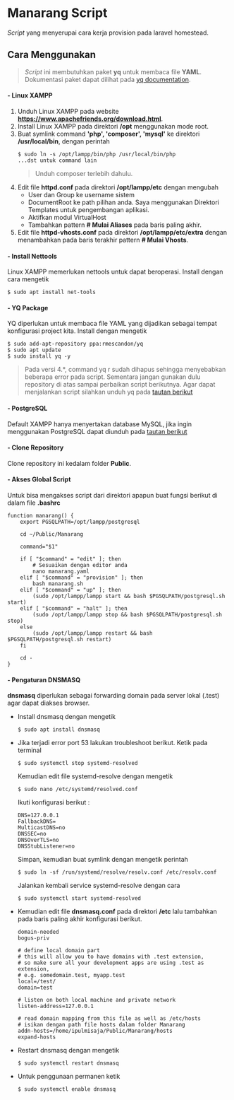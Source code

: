 # Manarang Script
*Script* yang menyerupai cara kerja provision pada laravel homestead.

## Cara Menggunakan
> *Script* ini membutuhkan paket **yq** untuk membaca file **YAML**. Dokumentasi paket dapat dilihat pada [yq documentation](https://mikefarah.gitbook.io/yq).


#### - Linux XAMPP
1. Unduh Linux XAMPP pada website **https://www.apachefriends.org/download.html**.
2. Install Linux XAMPP pada direktori **/opt** menggunakan mode root.
3. Buat symlink command **'php', 'composer', 'mysql'** ke direktori **/usr/local/bin**, dengan perintah
   ```
   $ sudo ln -s /opt/lampp/bin/php /usr/local/bin/php
   ...dst untuk command lain
   ```
   > Unduh composer terlebih dahulu.
4. Edit file **httpd.conf** pada direktori **/opt/lampp/etc** dengan mengubah
   - User dan Group ke username sistem
   - DocumentRoot ke path pilihan anda. Saya menggunakan Direktori Templates untuk pengembangan aplikasi.
   - Aktifkan modul VirtualHost
   - Tambahkan pattern **# Mulai Aliases** pada baris paling akhir.
5. Edit file **httpd-vhosts.conf** pada direktori **/opt/lampp/etc/extra** dengan menambahkan pada baris terakhir pattern **# Mulai Vhosts**.

#### - Install Nettools
Linux XAMPP memerlukan nettools untuk dapat beroperasi. Install dengan cara mengetik
```
$ sudo apt install net-tools
```

#### - YQ Package
YQ diperlukan untuk membaca file YAML yang dijadikan sebagai tempat konfigurasi project kita. Install dengan mengetik

```
$ sudo add-apt-repository ppa:rmescandon/yq
$ sudo apt update
$ sudo install yq -y
```

> Pada versi 4.*, command yq r sudah dihapus sehingga menyebabkan beberapa error pada script. Sementara jangan gunakan dulu repository di atas sampai perbaikan script berikutnya. Agar dapat menjalankan script silahkan unduh yq pada [tautan berikut](https://mega.nz/file/298G3KYC#rY1EtwPfaUzwetf7puYNPzwRtwtGWIQd6is-Tcp8Mfk)  

#### - PostgreSQL
Default XAMPP hanya menyertakan database MySQL, jika ingin menggunakan PostgreSQL dapat diunduh pada [tautan berikut](https://mega.nz/file/jxkwxBRJ#Th2Pkvesoq1czvFwrcHbJBdAbbpMS2xc7TwRH16rXDE)

#### - Clone Repository
Clone repository ini kedalam folder **Public**.

#### - Akses Global Script
Untuk bisa mengakses script dari direktori apapun buat fungsi berikut di dalam file **.bashrc**

```
function manarang() {
    export PGSQLPATH=/opt/lampp/postgresql

    cd ~/Public/Manarang

    command="$1"

    if [ "$command" = "edit" ]; then
        # Sesuaikan dengan editor anda
        nano manarang.yaml
    elif [ "$command" = "provision" ]; then
        bash manarang.sh
    elif [ "$command" = "up" ]; then
        (sudo /opt/lampp/lampp start && bash $PGSQLPATH/postgresql.sh start)
    elif [ "$command" = "halt" ]; then
        (sudo /opt/lampp/lampp stop && bash $PGSQLPATH/postgresql.sh stop)
    else
        (sudo /opt/lampp/lampp restart && bash $PGSQLPATH/postgresql.sh restart)
    fi

    cd -
}
```

#### - Pengaturan DNSMASQ
**dnsmasq** diperlukan sebagai forwarding domain pada server lokal (.test) agar dapat diakses browser.
- Install dnsmasq dengan mengetik
  ```
  $ sudo apt install dnsmasq
  ```
- Jika terjadi error port 53 lakukan troubleshoot berikut.
  Ketik pada terminal
  ```
  $ sudo systemctl stop systemd-resolved
  ```
  
  Kemudian edit file systemd-resolve dengan mengetik
  ```
  $ sudo nano /etc/systemd/resolved.conf
  ```
  Ikuti konfigurasi berikut :
  ```
  DNS=127.0.0.1
  FallbackDNS=
  MulticastDNS=no
  DNSSEC=no
  DNSOverTLS=no
  DNSStubListener=no
  ```
  Simpan, kemudian buat symlink dengan mengetik perintah
  ```
  $ sudo ln -sf /run/systemd/resolve/resolv.conf /etc/resolv.conf
  ```
  Jalankan kembali service systemd-resolve dengan cara
  ```
  $ sudo systemctl start systemd-resolved
  ```
- Kemudian edit file **dnsmasq.conf** pada direktori **/etc** lalu tambahkan pada baris paling akhir konfigurasi berikut.

  ```
  domain-needed
  bogus-priv

  # define local domain part
  # this will allow you to have domains with .test extension,
  # so make sure all your development apps are using .test as extension,
  # e.g. somedomain.test, myapp.test
  local=/test/
  domain=test

  # listen on both local machine and private network
  listen-address=127.0.0.1

  # read domain mapping from this file as well as /etc/hosts
  # isikan dengan path file hosts dalam folder Manarang
  addn-hosts=/home/ipulmisaja/Public/Manarang/hosts
  expand-hosts
  ```
  
- Restart dnsmasq dengan mengetik
  ```
  $ sudo systemctl restart dnsmasq
  ```
- Untuk penggunaan permanen ketik
  ```
  $ sudo systemctl enable dnsmasq
  ```
